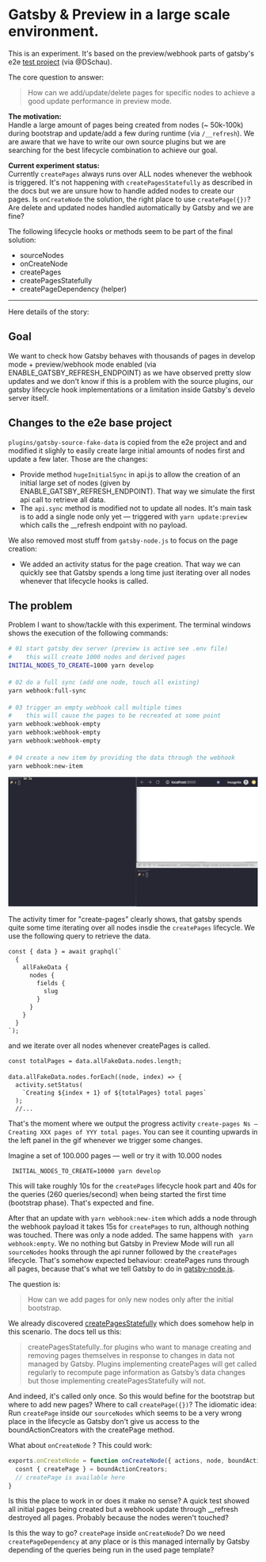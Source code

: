 # Gatsby & Preview in a large scale environment.

This is an experiment. It's based on the preview/webhook parts of gatsby's e2e [test project](https://github.com/gatsbyjs/gatsby/tree/master/e2e-tests/development-runtime) (via @DSchau).

The core question to answer:
> How can we add/update/delete pages for specific nodes to achieve a good update performance in preview mode.

**The motivation:**<br>
Handle a large amount of pages being created from nodes (~ 50k-100k) during bootstrap and update/add a few during runtime (via `/__refresh`). We are aware that we have to write our own source plugins but we are searching for the best lifecycle combination to achieve our goal.

**Current experiment status:**<br>
Currently `createPages` always runs over ALL nodes whenever the webhook is triggered. It's not happening with `createPagesStatefully` as described in the docs but we are unsure how to handle added nodes to create our pages. Is `onCreateNode` the solution, the right place to use `createPage({})`? Are delete and updated nodes handled automatically by Gatsby and we are fine?

The following lifecycle hooks or methods seem to be part of the final solution:
+ sourceNodes
+ onCreateNode
+ createPages
+ createPagesStatefully
+ createPageDependency (helper)

---
Here details of the story:

## Goal
We want to check how Gatsby behaves with thousands of pages in develop mode + preview/webhook mode enabled (via ENABLE_GATSBY_REFRESH_ENDPOINT) as we have observed pretty slow updates and we don't know if this is a problem with the source plugins, our gatsby lifecycle hook implementations or a limitation inside Gatsby's develo server itself.

## Changes to the e2e base project
`plugins/gatsby-source-fake-data` is copied from the e2e project and and modified it slighly to easily create large initial amounts of nodes first and update a few later. Those are the changes:

+ Provide method `hugeInitialSync` in api.js to allow the creation of an initial large set of nodes (given by ENABLE_GATSBY_REFRESH_ENDPOINT). That way we simulate the first api call to retrieve all data.
+ The `api.sync` method is modified not to update all nodes. It's main task is to add a single node only yet — triggered with `yarn update:preview` which calls the __refresh endpoint with no payload.

We also removed most stuff from `gatsby-node.js` to focus on the page creation:
+ We added an activity status for the page creation. That way we can quickly see that Gatsby spends a long time just iterating over all nodes whenever that lifecycle hooks is called.

## The problem
Problem I want to show/tackle with this experiment.
The terminal windows shows the execution of the following commands:

```bash
# 01 start gatsby dev server (preview is active see .env file)
#    this will create 1000 nodes and derived pages
INITIAL_NODES_TO_CREATE=1000 yarn develop

# 02 do a full sync (add one node, touch all existing)
yarn webhook:full-sync

# 03 trigger an empty webhook call multiple times
#    this will cause the pages to be recreated at some point
yarn webhook:webhook-empty
yarn webhook:webhook-empty
yarn webhook:webhook-empty

# 04 create a new item by providing the data through the webhook
yarn webhook:new-item
```

![](docs/bash.gif)

The activity timer for "create-pages" clearly shows, that gatsby spends quite some time iterating over all nodes insdie the `createPages` lifecycle. We use the following query to retrieve the data.

```
const { data } = await graphql(`
  {
    allFakeData {
      nodes {
        fields {
          slug
        }
      }
    }
  }
`);
```
and we iterate over all nodes whenever createPages is called.

```
const totalPages = data.allFakeData.nodes.length;

data.allFakeData.nodes.forEach((node, index) => {
  activity.setStatus(
    `Creating ${index + 1} of ${totalPages} total pages`
  );
  //...
```

That's the moment where we output the progress activity `create-pages Ns — Creating XXX pages of YYY total pages`. You can see it counting upwards in the left panel in the gif whenever we trigger some changes.


Imagine a set of 100.000 pages — well or try it with 10.000 nodes

```
 INITIAL_NODES_TO_CREATE=10000 yarn develop
```

This will take roughly 10s for the `createPages` lifecycle hook part and 40s for the queries (260 queries/second) when being started the first time (bootstrap phase). That's expected and fine.

After that an update with `yarn webhook:new-item` which adds a node through the webhook payload it takes 15s for `createPages` to run, although nothing was touched. There was only a node added. The same happens with ` yarn webhook:empty`. We no nothing but Gatsby in Preview Mode will run all `sourceNodes` hooks through the api runner followed by the `createPages` lifecycle. That's somehow expected behaviour: createPages runs through all pages, because that's what we tell Gatsby to do in [gatsby-node.js](gatsby-node.js).

The question is:
> How can we add pages for only new nodes only after the initial bootstrap.

We already discovered [createPagesStatefully](https://www.gatsbyjs.org/docs/node-apis/#createPagesStatefully) which does somehow help in this scenario. The docs tell us this:

> createPagesStatefully..for plugins who want to manage creating and removing pages themselves in response to changes in data not managed by Gatsby. Plugins implementing createPages will get called regularly to recompute page information as Gatsby’s data changes but those implementing createPagesStatefully will not.

And indeed, it's called only once. So this would befine for the bootstrap but where to add new pages? Where to call `createPage({})`? The idiomatic idea: Run `createPage` inside our `sourceNodes` which seems to be a very wrong place in the lifecycle as Gatsby don't give us access to the boundActionCreators with the createPage method.

What about `onCreateNode` ? This could work:

```javascript
exports.onCreateNode = function onCreateNode({ actions, node, boundActionCreators }) {
  cosnt { createPage } = boundActionCreators;
  // createPage is available here
}
```

Is this the place to work in or does it make no sense? A quick test showed all initial pages being created but a webhook update through __refresh destroyed all pages. Probably because the nodes weren't touched?

Is this the way to go? `createPage` inside `onCreateNode`?
Do we need `createPageDependency` at any place or is this managed internally by Gatsby depending of the queries being run in the used page template?

